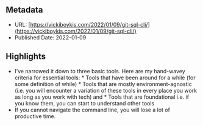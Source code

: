 ## Metadata
* URL: [https://vickiboykis.com/2022/01/09/git-sql-cli/](https://vickiboykis.com/2022/01/09/git-sql-cli/)
* Published Date: 2022-01-09

## Highlights
* I’ve narrowed it down to three basic tools. Here are my hand-wavey criteria for essential tools: * Tools that have been around for a while (for some definition of while) * Tools that are mostly environment-agnostic (i.e. you will encounter a variation of these tools in every place you work as long as you work with tech) and * Tools that are foundational i.e. if you know them, you can start to understand other tools
* If you cannot navigate the command line, you will lose a lot of productive time.